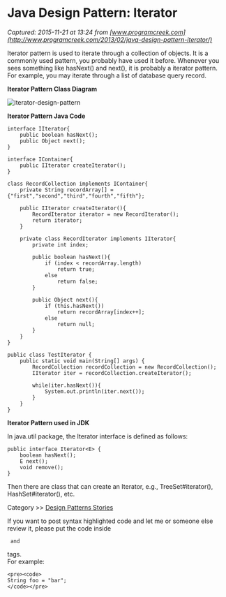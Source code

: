 # Java Design Pattern: Iterator

_Captured: 2015-11-21 at 13:24 from [www.programcreek.com](http://www.programcreek.com/2013/02/java-design-pattern-iterator/)_

Iterator pattern is used to iterate through a collection of objects. It is a commonly used pattern, you probably have used it before. Whenever you sees something like hasNext() and next(), it is probably a iterator pattern. For example, you may iterate through a list of database query record.

**Iterator Pattern Class Diagram**

![iterator-design-pattern](http://www.programcreek.com/wp-content/uploads/2013/02/iterator-design-pattern.jpg)

**Iterator Pattern Java Code**
    
    
    interface IIterator{
    	public boolean hasNext();
    	public Object next();
    }
     
    interface IContainer{
    	public IIterator createIterator();
    }
     
    class RecordCollection implements IContainer{
    	private String recordArray[] = {"first","second","third","fourth","fifth"};
     
    	public IIterator createIterator(){
    		RecordIterator iterator = new RecordIterator();
    		return iterator;
    	}
     
    	private class RecordIterator implements IIterator{
    		private int index;
     
    		public boolean hasNext(){
    			if (index < recordArray.length)
    				return true;
    			else
    				return false;
    		}
     
    		public Object next(){
    			if (this.hasNext())
    				return recordArray[index++];
    			else
    				return null;
    		}
    	}
    }
     
    public class TestIterator {
    	public static void main(String[] args) {
    		RecordCollection recordCollection = new RecordCollection();
    		IIterator iter = recordCollection.createIterator();
     
    		while(iter.hasNext()){
    			System.out.println(iter.next());
    		}	
    	}
    }

**Iterator Pattern used in JDK**

In java.util package, the Iterator interface is defined as follows:
    
    
    public interface Iterator<E> {
        boolean hasNext();
        E next();
        void remove();
    }

Then there are class that can create an Iterator, e.g., TreeSet#iterator(), HashSet#iterator(), etc.

Category >> [Design Patterns Stories](http://www.programcreek.com/category/design-patterns/)

If you want to post syntax highlighted code and let me or someone else review it, please put the code inside <pre><code> and </code></pre> tags.   
For example:
    
    
    <pre><code> 
    String foo = "bar";
    </code></pre>
    
